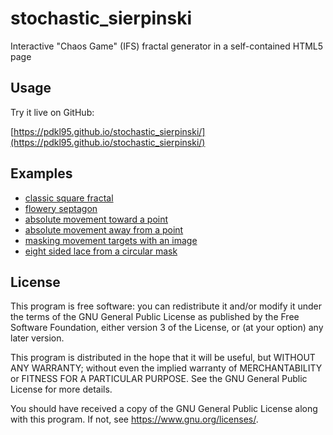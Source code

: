 # stochastic_sierpinski
Interactive "Chaos Game" (IFS) fractal generator in a self-contained
HTML5 page

## Usage

Try it live on GitHub:

[https://pdkl95.github.io/stochastic_sierpinski/](https://pdkl95.github.io/stochastic_sierpinski/)

## Examples

* [classic square fractal](https://pdkl95.github.io/stochastic_sierpinski/#{%22points%22:[{%22name%22:%22A%22,%22x%22:419.5,%22y%22:1.5,%22move_perc%22:50,%22color%22:%22#ff0000%22},{%22name%22:%22B%22,%22x%22:419.5,%22y%22:419.5,%22move_perc%22:50,%22color%22:%22#80ff00%22},{%22name%22:%22C%22,%22x%22:1.5,%22y%22:419.5,%22move_perc%22:50,%22color%22:%22#00ffff%22},{%22name%22:%22D%22,%22x%22:1.5,%22y%22:1.5,%22move_perc%22:50,%22color%22:%22#7f00ff%22}],%22restrictions%22:{%22single%22:[%22prev3%22,%22next3%22,%22opposite%22],%22double%22:[]},%22options%22:{%22canvas_width%22:420,%22canvas_height%22:420,%22draw_style%22:%22color_blend_prev_color%22,%22draw_opacity%22:35}})
* [flowery septagon](https://pdkl95.github.io/stochastic_sierpinski/#{%22points%22:[{%22name%22:%22A%22,%22x%22:211,%22y%22:10,%22move_perc%22:%2250%22,%22color%22:%22#ff0000%22},{%22name%22:%22B%22,%22x%22:366,%22y%22:86,%22move_perc%22:%2250%22,%22color%22:%22#ffdb00%22},{%22name%22:%22C%22,%22x%22:404,%22y%22:254,%22move_perc%22:%2250%22,%22color%22:%22#49ff00%22},{%22name%22:%22D%22,%22x%22:296,%22y%22:390,%22move_perc%22:%2250%22,%22color%22:%22#00ff92%22},{%22name%22:%22E%22,%22x%22:124,%22y%22:390,%22move_perc%22:%2250%22,%22color%22:%22#0092ff%22},{%22name%22:%22F%22,%22x%22:16,%22y%22:254,%22move_perc%22:%2250%22,%22color%22:%22#4900ff%22},{%22name%22:%22G%22,%22x%22:54,%22y%22:86,%22move_perc%22:%2250%22,%22color%22:%22#ff00db%22}],%22restrictions%22:{%22single%22:[%22prev1%22,%22prev3%22,%22next1%22,%22next3%22],%22double%22:[%22self%22]},%22options%22:{%22canvas_width%22:420,%22canvas_height%22:420,%22draw_style%22:%22color_blend_prev_color%22,%22draw_opacity%22:25}})
* [absolute movement toward a point](https://pdkl95.github.io/stochastic_sierpinski/#{%22points%22:[{%22name%22:%22A%22,%22x%22:210,%22y%22:212,%22move_perc%22:%22200%22,%22move_mode%22:%22absolute%22,%22color%22:%22#ff0000%22},{%22name%22:%22B%22,%22x%22:399,%22y%22:400,%22move_perc%22:%2250%22,%22move_mode%22:%22percent%22,%22color%22:%22#00ff00%22},{%22name%22:%22C%22,%22x%22:20,%22y%22:400,%22move_perc%22:%2250%22,%22move_mode%22:%22percent%22,%22color%22:%22#0000ff%22}],%22restrictions%22:{%22single%22:[],%22double%22:[]},%22options%22:{%22canvas_width%22:420,%22canvas_height%22:420,%22draw_opacity%22:35,%22draw_style%22:%22mono%22,%22data_source%22:%22dest%22,%22all_points_move_perc%22:%2250%22,%22move_absolute_magnitude%22:100,%22move_range_min%22:%220%22,%22move_range_max%22:%22200%22}})
* [absolute movement away from a point](https://pdkl95.github.io/stochastic_sierpinski/#{%22points%22:[{%22name%22:%22A%22,%22x%22:210,%22y%22:130,%22move_perc%22:%22200%22,%22move_mode%22:%22absolute%22,%22color%22:%22#ff0000%22},{%22name%22:%22B%22,%22x%22:360,%22y%22:340,%22move_perc%22:%2250%22,%22move_mode%22:%22percent%22,%22color%22:%22#00ff00%22},{%22name%22:%22C%22,%22x%22:60,%22y%22:340,%22move_perc%22:%2250%22,%22move_mode%22:%22percent%22,%22color%22:%22#0000ff%22}],%22restrictions%22:{%22single%22:[],%22double%22:[]},%22options%22:{%22canvas_width%22:420,%22canvas_height%22:420,%22draw_opacity%22:30,%22draw_style%22:%22mono%22,%22data_source%22:%22orig%22,%22all_points_move_perc%22:%2250%22,%22move_absolute_magnitude%22:100,%22move_range_min%22:%220%22,%22move_range_max%22:%22200%22}})
* [masking movement targets with an image](https://pdkl95.github.io/stochastic_sierpinski/#{%22points%22:[{%22name%22:%22A%22,%22x%22:211,%22y%22:41.1923788646684,%22move_perc%22:50,%22move_mode%22:%22percent%22,%22color%22:%22#ff0000%22},{%22name%22:%22B%22,%22x%22:403,%22y%22:376.1923788646684,%22move_perc%22:50,%22move_mode%22:%22percent%22,%22color%22:%22#00ff00%22},{%22name%22:%22C%22,%22x%22:17,%22y%22:377.1923788646684,%22move_perc%22:50,%22move_mode%22:%22percent%22,%22color%22:%22#0000ff%22}],%22restrictions%22:{%22single%22:[],%22double%22:[]},%22options%22:{%22canvas_width%22:420,%22canvas_height%22:420,%22lock_aspect%22:true,%22draw_opacity%22:35,%22draw_style%22:%22color_blend_prev_color%22,%22data_source%22:%22dest%22,%22all_points_move_perc%22:50,%22move_absolute_magnitude%22:100,%22move_range_min%22:0,%22move_range_max%22:100,%22imgmask%22:{%22enabled%22:true,%22threshold%22:1,%22oversample%22:1,%22scale%22:{%22width%22:34,%22height%22:34},%22offset%22:{%22x%22:0,%22y%22:55},%22mask_image_url%22:%22masks/circle.png%22}}})
* [eight sided lace from a circular mask](https://pdkl95.github.io/stochastic_sierpinski/#{%22points%22:[{%22name%22:%22A%22,%22x%22:321,%22y%22:10,%22move_perc%22:50,%22move_mode%22:%22percent%22,%22color%22:%22#ff0000%22},{%22name%22:%22B%22,%22x%22:539,%22y%22:101,%22move_perc%22:50,%22move_mode%22:%22percent%22,%22color%22:%22#ffbf00%22},{%22name%22:%22C%22,%22x%22:630,%22y%22:320,%22move_perc%22:50,%22move_mode%22:%22percent%22,%22color%22:%22#80ff00%22},{%22name%22:%22D%22,%22x%22:539,%22y%22:539,%22move_perc%22:50,%22move_mode%22:%22percent%22,%22color%22:%22#00ff40%22},{%22name%22:%22E%22,%22x%22:321,%22y%22:630,%22move_perc%22:50,%22move_mode%22:%22percent%22,%22color%22:%22#00ffff%22},{%22name%22:%22F%22,%22x%22:101,%22y%22:539,%22move_perc%22:50,%22move_mode%22:%22percent%22,%22color%22:%22#0040ff%22},{%22name%22:%22G%22,%22x%22:10,%22y%22:323,%22move_perc%22:50,%22move_mode%22:%22percent%22,%22color%22:%22#7f00ff%22},{%22name%22:%22H%22,%22x%22:101,%22y%22:101,%22move_perc%22:50,%22move_mode%22:%22percent%22,%22color%22:%22#ff00bf%22}],%22restrictions%22:{%22single%22:[%22prev2%22,%22next2%22,%22opposite%22],%22double%22:[%22prev1%22,%22prev3%22,%22next1%22,%22next3%22]},%22options%22:{%22canvas_width%22:640,%22canvas_height%22:640,%22lock_aspect%22:true,%22draw_opacity%22:35,%22draw_style%22:%22color_blend_prev_color%22,%22data_source%22:%22dest%22,%22all_points_move_perc%22:50,%22move_absolute_magnitude%22:100,%22move_range_min%22:0,%22move_range_max%22:100,%22imgmask%22:{%22enabled%22:true,%22threshold%22:177,%22oversample%22:1,%22scale%22:{%22width%22:48,%22height%22:48},%22offset%22:{%22x%22:0,%22y%22:0},%22mask_image_url%22:%22masks/circle.png%22}}})

## License

This program is free software: you can redistribute it and/or modify
it under the terms of the GNU General Public License as published by
the Free Software Foundation, either version 3 of the License, or
(at your option) any later version.

This program is distributed in the hope that it will be useful,
but WITHOUT ANY WARRANTY; without even the implied warranty of
MERCHANTABILITY or FITNESS FOR A PARTICULAR PURPOSE.  See the
GNU General Public License for more details.

You should have received a copy of the GNU General Public License
along with this program.  If not, see <https://www.gnu.org/licenses/>.
